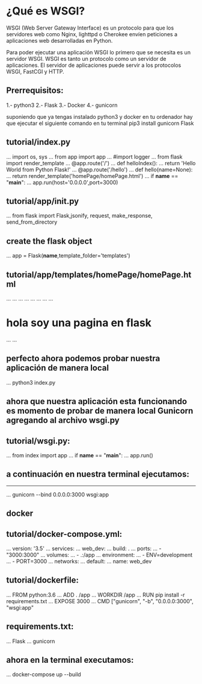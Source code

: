 #  ¿Qué es WSGI?
WSGI (Web Server Gateway Interface) es un protocolo para que los servidores web como Nginx, lighttpd o Cherokee envíen peticiones a aplicaciones web 
desarrolladas en Python.<br />

Para poder ejecutar una aplicación WSGI lo primero que se necesita es un servidor WSGI. WSGI es tanto un protocolo como un servidor de aplicaciones.
El servidor de aplicaciones puede servir a los protocolos WSGI, FastCGI y HTTP.<br />

## Prerrequisitos:
1.- python3
2.- Flask
3.- Docker
4.- gunicorn

suponiendo que ya tengas instalado python3 y docker en tu ordenador hay que ejecutar el siguiente comando en tu terminal pip3 install gunicorn Flask

## tutorial/index.py
...    import os, sys
...    from app import app
...    #import logger
...    from flask import render_template
...    @app.route('/')
...    def helloIndex():
...        return 'Hello World from Python Flask!'
...    @app.route('/hello')
...    def hello(name=None):
...        return render_template('homePage/homePage.html')
...    if __name__ == "__main__":
...        app.run(host='0.0.0.0',port=3000)
    
## tutorial/app/__init__.py
...    from flask import Flask,jsonify, request, make_response, send_from_directory
## create the flask object
...    app = Flask(__name__,template_folder='templates')

## tutorial/app/templates/homePage/homePage.html
...    <!DOCTYPE html>
...    <html lang="en" dir="ltr">
...      <head>
...        <meta charset="utf-8">
...        <title>hello World</title>
...      </head>
...      <body>
...        <h1>hola soy una pagina en flask</h1>
...      </body>
...    </html>

## perfecto ahora podemos probar nuestra aplicación de manera local
...    python3 index.py

## ahora que nuestra aplicación esta funcionando es momento de probar de manera local Gunicorn agregando al archivo wsgi.py
tutorial/wsgi.py:
----------------
...    from index import app
...    if __name__ == "__main__":
...        app.run()

## a continuación en nuestra terminal ejecutamos:
--------------------------------------------------
...    gunicorn --bind 0.0.0.0:3000 wsgi:app


## docker
tutorial/docker-compose.yml:
---------------------------
...    version: '3.5'
...    services:
...     web_dev:
...      build: .
...      ports:
...       - "3000:3000"
...      volumes:
...       - .:/app
...      environment:
...       - ENV=development
...       - PORT=3000
...    networks:
...     default:
...      name: web_dev

tutorial/dockerfile:
-------------------
...      FROM python:3.6
...      ADD . /app
...      WORKDIR /app
...      RUN pip install -r requirements.txt
...      EXPOSE 3000
...      CMD ["gunicorn", "-b", "0.0.0.0:3000", "wsgi:app"

requirements.txt:
-----------------
...      Flask
...      gunicorn

ahora en la terminal executamos:
--------------------------------
...      docker-compose up --build
